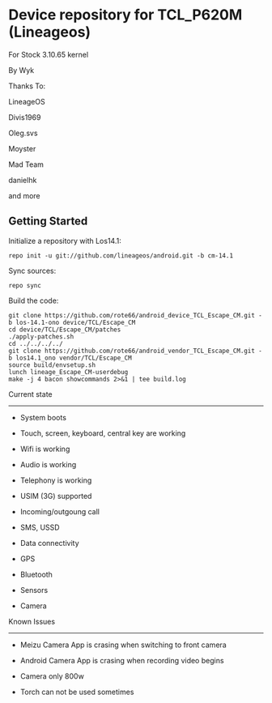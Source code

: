 Device repository for TCL_P620M (Lineageos)
===========================
For Stock 3.10.65 kernel

By Wyk

Thanks To:

LineageOS

Divis1969

Oleg.svs

Moyster

Mad Team

danielhk

and more

Getting Started
---------------

Initialize a repository with Los14.1:

    repo init -u git://github.com/lineageos/android.git -b cm-14.1
    
Sync sources:    

    repo sync
    
Build the code:
    
    git clone https://github.com/rote66/android_device_TCL_Escape_CM.git -b los-14.1-ono device/TCL/Escape_CM
    cd device/TCL/Escape_CM/patches
    ./apply-patches.sh
    cd ../../../../
    git clone https://github.com/rote66/android_vendor_TCL_Escape_CM.git -b los14.1_ono vendor/TCL/Escape_CM
    source build/envsetup.sh
    lunch lineage_Escape_CM-userdebug
    make -j 4 bacon showcommands 2>&1 | tee build.log

Current state

-------------

- System boots

- Touch, screen, keyboard, central key are working

- Wifi is working

- Audio is working

- Telephony is working 

- USIM (3G) supported

- Incoming/outgoung call

- SMS, USSD

- Data connectivity

- GPS

- Bluetooth

- Sensors

- Camera

Known Issues

-------------

- Meizu Camera App is crasing when switching to front camera

- Android Camera App is crasing when recording video begins

- Camera only 800w

- Torch can not be used sometimes


